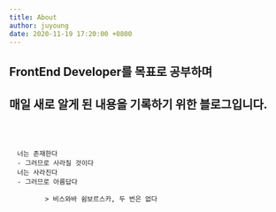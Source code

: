 ```yaml
---
title: About
author: juyoung
date: 2020-11-19 17:20:00 +0800
---
```


## FrontEnd Developer를 목표로 공부하며  

## 매일 새로 알게 된 내용을 기록하기 위한 블로그입니다.
<br/>
<br/>

	  너는 존재한다 
      - 그러므로 사라질 것이다  
	  너는 사라진다 
      - 그러므로 아름답다   
 
			 > 비스와바 쉼보르스카, 두 번은 없다
	  
